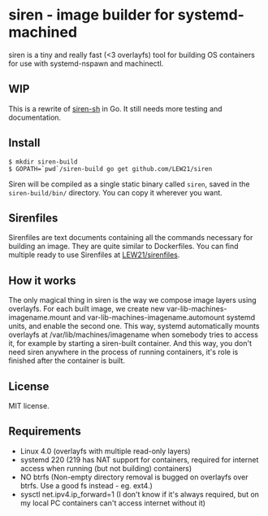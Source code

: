 # siren - image builder for systemd-machined

siren is a tiny and really fast (<3 overlayfs) tool for building OS containers for use with systemd-nspawn and machinectl.

## WIP
This is a rewrite of [siren-sh](https://github.com/LEW21/siren-sh) in Go. It still needs more testing and documentation.

## Install
```console
$ mkdir siren-build
$ GOPATH=`pwd`/siren-build go get github.com/LEW21/siren
```

Siren will be compiled as a single static binary called `siren`, saved in the `siren-build/bin/` directory. You can copy it wherever you want.

## Sirenfiles
Sirenfiles are text documents containing all the commands necessary for building an image. They are quite similar to Dockerfiles. You can find multiple ready to use Sirenfiles at [LEW21/sirenfiles](https://github.com/LEW21/sirenfiles).

## How it works
The only magical thing in siren is the way we compose image layers using overlayfs. For each built image, we create new var-lib-machines-imagename.mount and var-lib-machines-imagename.automount systemd units, and enable the second one. This way, systemd automatically mounts overlayfs at /var/lib/machines/imagename when somebody tries to access it, for example by starting a siren-built container. And this way, you don't need siren anywhere in the process of running containers, it's role is finished after the container is built.

## License
MIT license.

## Requirements
* Linux 4.0 (overlayfs with multiple read-only layers)
* systemd 220 (219 has NAT support for containers, required for internet access when running (but not building) containers)
* NO btrfs (Non-empty directory removal is bugged on overlayfs over btrfs. Use a good fs instead - eg. ext4.)
* sysctl net.ipv4.ip_forward=1 (I don't know if it's always required, but on my local PC containers can't access internet without it)
